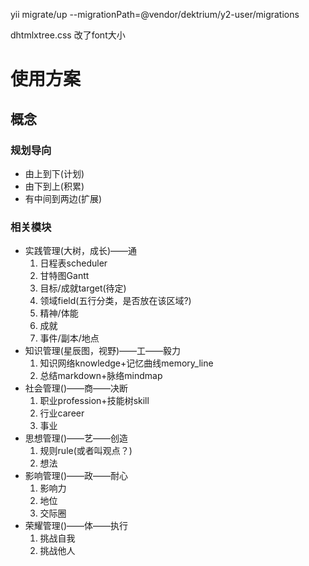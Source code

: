 yii migrate/up --migrationPath=@vendor/dektrium/y2-user/migrations

dhtmlxtree.css 改了font大小

# 使用方案
## 概念
### 规划导向
* 由上到下(计划)
* 由下到上(积累)
* 有中间到两边(扩展)

### 相关模块
* 实践管理(大树，成长)——通
    1. 日程表scheduler
    2. 甘特图Gantt
    3. 目标/成就target(待定)
    4. 领域field(五行分类，是否放在该区域?)
    5. 精神/体能
    6. 成就
    7. 事件/副本/地点
* 知识管理(星辰图，视野)——工——毅力
    1. 知识网络knowledge+记忆曲线memory_line
    3. 总结markdown+脉络mindmap
* 社会管理()——商——决断
    1. 职业profession+技能树skill
    2. 行业career
    3. 事业
* 思想管理()——艺——创造
    1. 规则rule(或者叫观点？)
    2. 想法 
* 影响管理()——政——耐心
    1. 影响力
    2. 地位
    3. 交际圈
* 荣耀管理()——体——执行
    1. 挑战自我
    2. 挑战他人 



###
